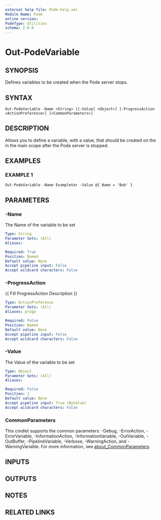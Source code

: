 ```yaml
---
external help file: Pode-help.xml
Module Name: Pode
online version:
PodeType: Utilities
schema: 2.0.0
---
```


# Out-PodeVariable

## SYNOPSIS
Defines variables to be created when the Pode server stops.

## SYNTAX

```
Out-PodeVariable -Name <String> [[-Value] <Object>] [-ProgressAction <ActionPreference>] [<CommonParameters>]
```

## DESCRIPTION
Allows you to define a variable, with a value, that should be created on the in the main scope after the Pode server is stopped.

## EXAMPLES

### EXAMPLE 1
```
Out-PodeVariable -Name ExampleVar -Value @{ Name = 'Bob' }
```

## PARAMETERS

### -Name
The Name of the variable to be set

```yaml
Type: String
Parameter Sets: (All)
Aliases:

Required: True
Position: Named
Default value: None
Accept pipeline input: False
Accept wildcard characters: False
```

### -ProgressAction
{{ Fill ProgressAction Description }}

```yaml
Type: ActionPreference
Parameter Sets: (All)
Aliases: proga

Required: False
Position: Named
Default value: None
Accept pipeline input: False
Accept wildcard characters: False
```

### -Value
The Value of the variable to be set

```yaml
Type: Object
Parameter Sets: (All)
Aliases:

Required: False
Position: 1
Default value: None
Accept pipeline input: True (ByValue)
Accept wildcard characters: False
```

### CommonParameters
This cmdlet supports the common parameters: -Debug, -ErrorAction, -ErrorVariable, -InformationAction, -InformationVariable, -OutVariable, -OutBuffer, -PipelineVariable, -Verbose, -WarningAction, and -WarningVariable. For more information, see [about_CommonParameters](http://go.microsoft.com/fwlink/?LinkID=113216).

## INPUTS

## OUTPUTS

## NOTES

## RELATED LINKS
